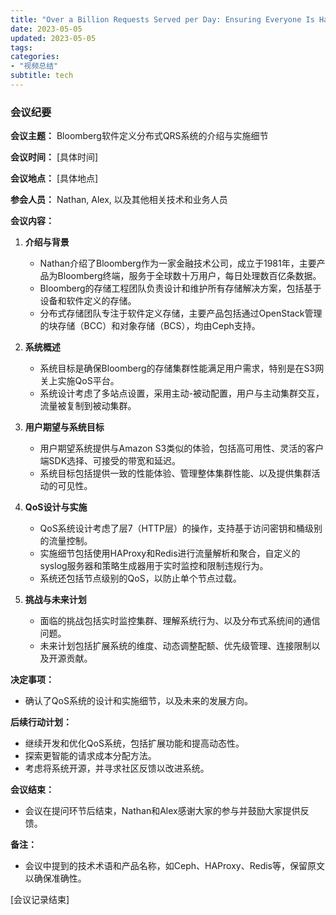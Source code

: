 ```yaml
---
title: "Over a Billion Requests Served per Day: Ensuring Everyone Is Happy with Our Ceph Clusters’..."
date: 2023-05-05
updated: 2023-05-05
tags:
categories:
- "视频总结"
subtitle: tech
---
```



### 会议纪要

**会议主题：** Bloomberg软件定义分布式QRS系统的介绍与实施细节

**会议时间：** [具体时间]

**会议地点：** [具体地点]

**参会人员：** Nathan, Alex, 以及其他相关技术和业务人员

**会议内容：**

1. **介绍与背景**
   - Nathan介绍了Bloomberg作为一家金融技术公司，成立于1981年，主要产品为Bloomberg终端，服务于全球数十万用户，每日处理数百亿条数据。
   - Bloomberg的存储工程团队负责设计和维护所有存储解决方案，包括基于设备和软件定义的存储。
   - 分布式存储团队专注于软件定义存储，主要产品包括通过OpenStack管理的块存储（BCC）和对象存储（BCS），均由Ceph支持。

2. **系统概述**
   - 系统目标是确保Bloomberg的存储集群性能满足用户需求，特别是在S3网关上实施QoS平台。
   - 系统设计考虑了多站点设置，采用主动-被动配置，用户与主动集群交互，流量被复制到被动集群。

3. **用户期望与系统目标**
   - 用户期望系统提供与Amazon S3类似的体验，包括高可用性、灵活的客户端SDK选择、可接受的带宽和延迟。
   - 系统目标包括提供一致的性能体验、管理整体集群性能、以及提供集群活动的可见性。

4. **QoS设计与实施**
   - QoS系统设计考虑了层7（HTTP层）的操作，支持基于访问密钥和桶级别的流量控制。
   - 实施细节包括使用HAProxy和Redis进行流量解析和聚合，自定义的syslog服务器和策略生成器用于实时监控和限制违规行为。
   - 系统还包括节点级别的QoS，以防止单个节点过载。

5. **挑战与未来计划**
   - 面临的挑战包括实时监控集群、理解系统行为、以及分布式系统间的通信问题。
   - 未来计划包括扩展系统的维度、动态调整配额、优先级管理、连接限制以及开源贡献。

**决定事项：**
- 确认了QoS系统的设计和实施细节，以及未来的发展方向。

**后续行动计划：**
- 继续开发和优化QoS系统，包括扩展功能和提高动态性。
- 探索更智能的请求成本分配方法。
- 考虑将系统开源，并寻求社区反馈以改进系统。

**会议结束：**
- 会议在提问环节后结束，Nathan和Alex感谢大家的参与并鼓励大家提供反馈。

**备注：**
- 会议中提到的技术术语和产品名称，如Ceph、HAProxy、Redis等，保留原文以确保准确性。

[会议记录结束]